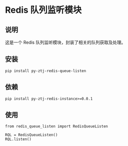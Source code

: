 # Redis 队列监听模块

## 说明
这是一个 Redis 队列监听模块，封装了相关的队列获取及处理。

## 安装
```
pip install py-ztj-redis-queue-listen
```

## 依赖
```
pip install py-ztj-redis-instance>=0.0.1
```

## 使用
```
from redis_queue_listen import RedisQueueListen

RQL = RedisQueueListen()
RQL.listen()
```
